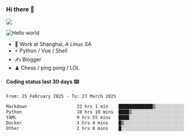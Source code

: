 ### Hi there 👋
![](https://komarev.com/ghpvc/?username=Xuhandsome)


<img src="https://github-readme-stats.vercel.app/api?username=XuHandsome&show_icons=true&theme=merko" alt="Hello world">

<br/>

- 🍻  Work at Shanghai, _A Linux SA_
- ⚡  Python / Vue / Shell
- ✍️  Blogger
- ♟  Chess / ping pong / LOL

#### Coding status last 30 days ⌨️

<!--START_SECTION:waka-->

```txt
From: 25 February 2025 - To: 27 March 2025

Markdown                   32 hrs 1 min    █████████████▒░░░░░░░░░░░   52.96 %
Python                     10 hrs 10 mins  ████▒░░░░░░░░░░░░░░░░░░░░   16.83 %
YAML                       9 hrs 55 mins   ████░░░░░░░░░░░░░░░░░░░░░   16.41 %
Docker                     3 hrs 4 mins    █▒░░░░░░░░░░░░░░░░░░░░░░░   05.10 %
Other                      2 hrs 8 mins    █░░░░░░░░░░░░░░░░░░░░░░░░   03.53 %
```

<!--END_SECTION:waka-->
